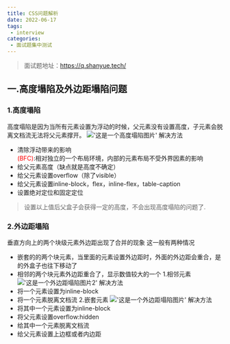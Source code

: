 ```yaml
---
title: CSS问题解析
date: 2022-06-17
tags:
 - interview
categories:
 - 面试题集中测试
---
```


 > 面试题地址：https://q.shanyue.tech/

## 一.高度塌陷及外边距塌陷问题
### 1.高度塌陷
高度塌陷是因为当所有元素设置为浮动的时候，父元素没有设置高度，子元素会脱离文档流无法将父元素撑开。
!['这是一个高度塌陷图片'](/assets/img/高度塌陷.jpg '高度塌陷')
解决方法
 * 清除浮动带来的影响
<br><font color="red">(BFC)</font>:相对独立的一个布局环境，内部的元素布局不受外界因素的影响
 * 给父元素高度（缺点就是高度不确定）
 * 给父元素设置overflow（除了visible）
 * 给父元素设置inline-block，flex，inline-flex，table-caption
 * 设置绝对定位和固定定位
 > 设置以上值后父盒子会获得一定的高度，不会出现高度塌陷的问题了.

### 2.外边距塌陷
垂直方向上的两个块级元素外边距出现了合并的现象
这一般有两种情况
 - 嵌套的的两个块元素，当里面的元素设置外边距时，外面的外边距会重合，是的外盒子也往下移动了
 - 相邻的两个块元素外边距重合了，显示数值较大的一个
1.相邻元素
!['这是一个外边距塌陷图片2'](/assets/img/外边距塌陷2.jpg '外边距塌陷2')
解决方法
 - 将一个元素设置为inline-block
 - 将一个元素脱离文档流
2.嵌套元素
!['这是一个外边距塌陷图片'](/assets/img/外边距塌陷.jpg '外边距塌陷')
解决方法
 - 将其中一个元素设置为inline-block
 - 将父元素设置overflow:hidden
 - 给其中一个元素脱离文档流
 - 给父元素设置上边框或者内边距
